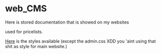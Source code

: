 # web_CMS

Here is stored documentation that is showed on my websites 

used for pricelists.



[Here](css) is the styles available (except the admin.css XDD you 'aint using that shit as style for main website.)
